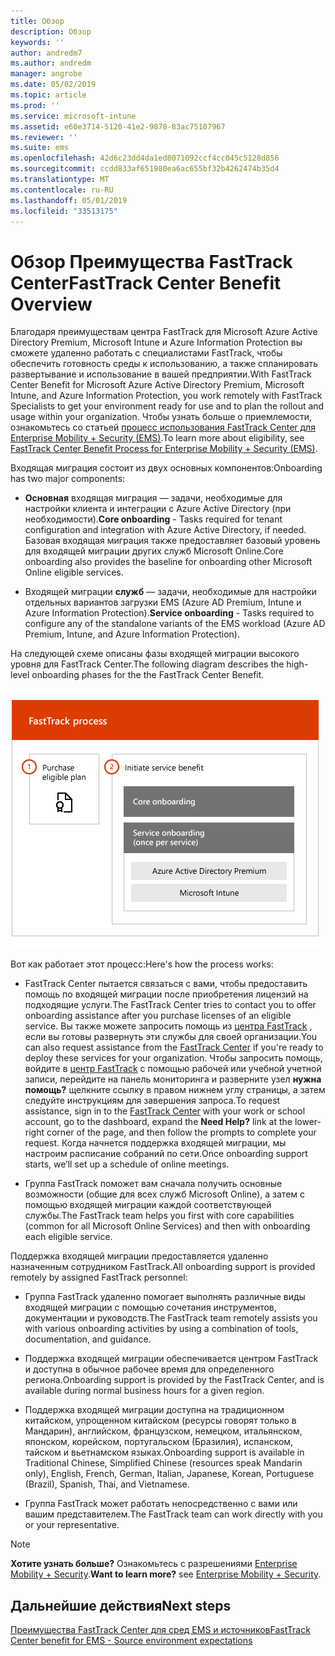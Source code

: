 ```yaml
---
title: Обзор
description: Обзор
keywords: ''
author: andredm7
ms.author: andredm
manager: angrobe
ms.date: 05/02/2019
ms.topic: article
ms.prod: ''
ms.service: microsoft-intune
ms.assetid: e60e3714-5120-41e2-9878-83ac75107967
ms.reviewer: ''
ms.suite: ems
ms.openlocfilehash: 42d6c23dd4da1ed8071092ccf4cc045c5128d856
ms.sourcegitcommit: ccdd833af651980ea6ac655bf32b4262474b35d4
ms.translationtype: MT
ms.contentlocale: ru-RU
ms.lasthandoff: 05/01/2019
ms.locfileid: "33513175"
---
```

# <a name="fasttrack-center-benefit-overview"></a><span data-ttu-id="4b3ab-103">Обзор Преимущества FastTrack Center</span><span class="sxs-lookup"><span data-stu-id="4b3ab-103">FastTrack Center Benefit Overview</span></span>

<span data-ttu-id="4b3ab-104">Благодаря преимуществам центра FastTrack для Microsoft Azure Active Directory Premium, Microsoft Intune и Azure Information Protection вы сможете удаленно работать с специалистами FastTrack, чтобы обеспечить готовность среды к использованию, а также спланировать развертывание и использование в вашей предприятии.</span><span class="sxs-lookup"><span data-stu-id="4b3ab-104">With FastTrack Center Benefit for Microsoft Azure Active Directory Premium, Microsoft Intune, and Azure Information Protection, you work remotely with FastTrack Specialists to get your environment ready for use and to plan the rollout and usage within your organization.</span></span> <span data-ttu-id="4b3ab-105">Чтобы узнать больше о приемлемости, ознакомьтесь со статьей [процесс использования FastTrack Center для Enterprise Mobility + Security (EMS)](EMS-fasttrack-process.md).</span><span class="sxs-lookup"><span data-stu-id="4b3ab-105">To learn more about eligibility, see [FastTrack Center Benefit Process for Enterprise Mobility + Security (EMS)](EMS-fasttrack-process.md).</span></span>

<span data-ttu-id="4b3ab-106">Входящая миграция состоит из двух основных компонентов:</span><span class="sxs-lookup"><span data-stu-id="4b3ab-106">Onboarding has two major components:</span></span>

-   <span data-ttu-id="4b3ab-107">**Основная** входящая миграция — задачи, необходимые для настройки клиента и интеграции с Azure Active Directory (при необходимости).</span><span class="sxs-lookup"><span data-stu-id="4b3ab-107">**Core onboarding** - Tasks required for tenant configuration and integration with Azure Active Directory, if needed.</span></span> <span data-ttu-id="4b3ab-108">Базовая входящая миграция также предоставляет базовый уровень для входящей миграции других служб Microsoft Online.</span><span class="sxs-lookup"><span data-stu-id="4b3ab-108">Core onboarding also provides the baseline for onboarding other Microsoft Online eligible services.</span></span>

-   <span data-ttu-id="4b3ab-109">Входящей миграции **служб** — задачи, необходимые для настройки отдельных вариантов загрузки EMS (Azure AD Premium, Intune и Azure Information Protection).</span><span class="sxs-lookup"><span data-stu-id="4b3ab-109">**Service onboarding** - Tasks required to configure any of the standalone variants of the EMS workload (Azure AD Premium, Intune, and Azure Information Protection).</span></span>

<span data-ttu-id="4b3ab-110">На следующей схеме описаны фазы входящей миграции высокого уровня для FastTrack Center.</span><span class="sxs-lookup"><span data-stu-id="4b3ab-110">The following diagram describes the high-level onboarding phases for the the FastTrack Center Benefit.</span></span>

![Высокоуровневые фазы входящей миграции по использованию преимуществ FastTrack Center](./media/ft-onboarding-process.png)

<span data-ttu-id="4b3ab-112">Вот как работает этот процесс:</span><span class="sxs-lookup"><span data-stu-id="4b3ab-112">Here's how the process works:</span></span>

- <span data-ttu-id="4b3ab-113">FastTrack Center пытается связаться с вами, чтобы предоставить помощь по входящей миграции после приобретения лицензий на подходящие услуги.</span><span class="sxs-lookup"><span data-stu-id="4b3ab-113">The FastTrack Center tries to contact you to offer onboarding assistance after you purchase licenses of an eligible service.</span></span> <span data-ttu-id="4b3ab-114">Вы также можете запросить помощь из [центра FastTrack](https://go.microsoft.com/fwlink/?linkid=780698) , если вы готовы развернуть эти службы для своей организации.</span><span class="sxs-lookup"><span data-stu-id="4b3ab-114">You can also request assistance from the [FastTrack Center](https://go.microsoft.com/fwlink/?linkid=780698) if you're ready to deploy these services for your organization.</span></span> <span data-ttu-id="4b3ab-115">Чтобы запросить помощь, войдите в [центр FastTrack](https://go.microsoft.com/fwlink/?linkid=780698) с помощью рабочей или учебной учетной записи, перейдите на панель мониторинга и разверните узел **нужна помощь?** щелкните ссылку в правом нижнем углу страницы, а затем следуйте инструкциям для завершения запроса.</span><span class="sxs-lookup"><span data-stu-id="4b3ab-115">To request assistance, sign in to the [FastTrack Center](https://go.microsoft.com/fwlink/?linkid=780698) with your work or school account, go to the dashboard, expand the **Need Help?** link at the lower-right corner of the page, and then follow the prompts to complete your request.</span></span> <span data-ttu-id="4b3ab-116">Когда начнется поддержка входящей миграции, мы настроим расписание собраний по сети.</span><span class="sxs-lookup"><span data-stu-id="4b3ab-116">Once onboarding support starts, we’ll set up a schedule of online meetings.</span></span>

-   <span data-ttu-id="4b3ab-117">Группа FastTrack поможет вам сначала получить основные возможности (общие для всех служб Microsoft Online), а затем с помощью входящей миграции каждой соответствующей службы.</span><span class="sxs-lookup"><span data-stu-id="4b3ab-117">The FastTrack team helps you first with core capabilities (common for all Microsoft Online Services) and then with onboarding each eligible service.</span></span>

<span data-ttu-id="4b3ab-118">Поддержка входящей миграции предоставляется удаленно назначенным сотрудником FastTrack.</span><span class="sxs-lookup"><span data-stu-id="4b3ab-118">All onboarding support is provided remotely by assigned FastTrack personnel:</span></span>

-   <span data-ttu-id="4b3ab-119">Группа FastTrack удаленно помогает выполнять различные виды входящей миграции с помощью сочетания инструментов, документации и руководств.</span><span class="sxs-lookup"><span data-stu-id="4b3ab-119">The FastTrack team remotely assists you with various onboarding activities by using a combination of tools, documentation, and guidance.</span></span>

-   <span data-ttu-id="4b3ab-120">Поддержка входящей миграции обеспечивается центром FastTrack и доступна в обычное рабочее время для определенного региона.</span><span class="sxs-lookup"><span data-stu-id="4b3ab-120">Onboarding support is provided by the FastTrack Center, and is available during normal business hours for a given region.</span></span>

-   <span data-ttu-id="4b3ab-121">Поддержка входящей миграции доступна на традиционном китайском, упрощенном китайском (ресурсы говорят только в Мандарин), английском, французском, немецком, итальянском, японском, корейском, португальском (Бразилия), испанском, тайском и вьетнамском языках.</span><span class="sxs-lookup"><span data-stu-id="4b3ab-121">Onboarding support is available in Traditional Chinese, Simplified Chinese (resources speak Mandarin only), English, French, German, Italian, Japanese, Korean, Portuguese (Brazil), Spanish, Thai, and Vietnamese.</span></span>

-   <span data-ttu-id="4b3ab-122">Группа FastTrack может работать непосредственно с вами или вашим представителем.</span><span class="sxs-lookup"><span data-stu-id="4b3ab-122">The FastTrack team can work directly with you or your representative.</span></span>

> [!NOTE]
> <span data-ttu-id="4b3ab-123">**Хотите узнать больше?** Ознакомьтесь с разрешениями [Enterprise Mobility + Security](https://www.microsoft.com/cloud-platform/enterprise-mobility).</span><span class="sxs-lookup"><span data-stu-id="4b3ab-123">**Want to learn more?** see [Enterprise Mobility + Security](https://www.microsoft.com/cloud-platform/enterprise-mobility).</span></span>

## <a name="next-steps"></a><span data-ttu-id="4b3ab-124">Дальнейшие действия</span><span class="sxs-lookup"><span data-stu-id="4b3ab-124">Next steps</span></span>

[<span data-ttu-id="4b3ab-125">Преимущества FastTrack Center для сред EMS и источников</span><span class="sxs-lookup"><span data-stu-id="4b3ab-125">FastTrack Center benefit for EMS - Source environment expectations</span></span>](EMS-source-environment-expectations.md)
